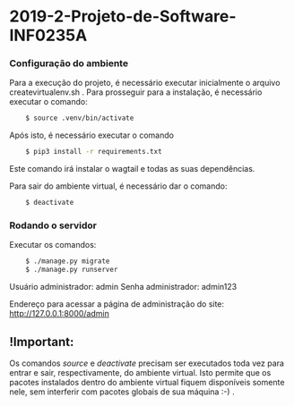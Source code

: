 # 2019-2-Projeto-de-Software-INF0235A

### Configuração do ambiente

Para a execução do projeto, é necessário executar inicialmente o arquivo createvirtualenv.sh .
Para prosseguir para a instalação, é necessário executar o comando:
```sh
	$ source .venv/bin/activate
```
Após isto, é necessário executar o comando
```sh
	$ pip3 install -r requirements.txt
```
Este comando irá instalar o wagtail e todas as suas dependências.


Para sair do ambiente virtual, é necessário dar o comando:
```sh
	$ deactivate
```

### Rodando o servidor

Executar os comandos:
```sh
    $ ./manage.py migrate
    $ ./manage.py runserver
```

Usuário administrador: admin
Senha administrador: admin123

Endereço para acessar a página de administração do site:
http://127.0.0.1:8000/admin

## !Important:
Os comandos *source* e *deactivate* precisam ser executados toda vez para entrar e sair, respectivamente, do ambiente virtual.
Isto permite que os pacotes instalados dentro do ambiente virtual fiquem disponíveis somente nele, sem interferir com pacotes globais de sua máquina :-) .
